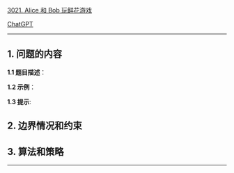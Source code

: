 [3021. Alice 和 Bob 玩鲜花游戏](https://leetcode.cn/problems/alice-and-bob-playing-flower-game)

[ChatGPT](chat.openai.com)

---

## 1. 问题的内容
**1.1 题目描述**：

**1.2 示例**：

**1.3 提示**:

## 2. 边界情况和约束


## 3. 算法和策略

---

